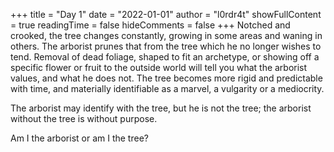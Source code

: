 +++
title = "Day 1"
date = "2022-01-01"
author = "l0rdr4t"
showFullContent = true
readingTime = false
hideComments = false
+++
Notched and crooked, the tree changes constantly, growing in some areas and waning in others. The arborist prunes that from the tree which he no longer wishes to tend. Removal of dead foliage, shaped to fit an archetype, or showing off a specific flower or fruit to the outside world will tell you what the arborist values, and what he does not. The tree becomes more rigid and predictable with time, and materially identifiable as a marvel, a vulgarity or a mediocrity.

The arborist may identify with the tree, but he is not the tree; the arborist without the tree is without purpose.

Am I the arborist or am I the tree?